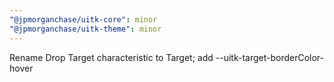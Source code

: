 ```yaml
---
"@jpmorganchase/uitk-core": minor
"@jpmorganchase/uitk-theme": minor
---
```


Rename Drop Target characteristic to Target; add --uitk-target-borderColor-hover
